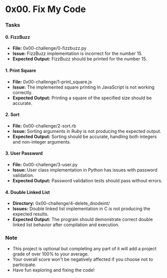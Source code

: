 # 0x00. Fix My Code

### Tasks

#### 0. FizzBuzz

- **File:** 0x00-challenge/0-fizzbuzz.py
- **Issue:** FizzBuzz implementation is incorrect for the number 15.
- **Expected Output:** FizzBuzz should be printed for the number 15.

#### 1. Print Square

- **File:** 0x00-challenge/1-print_square.js
- **Issue:** The implemented square printing in JavaScript is not working correctly.
- **Expected Output:** Printing a square of the specified size should be accurate.

#### 2. Sort

- **File:** 0x00-challenge/2-sort.rb
- **Issue:** Sorting arguments in Ruby is not producing the expected output.
- **Expected Output:** Sorting should be accurate, handling both integers and non-integer arguments.

#### 3. User Password

- **File:** 0x00-challenge/3-user.py
- **Issue:** User class implementation in Python has issues with password validation.
- **Expected Output:** Password validation tests should pass without errors.

#### 4. Double Linked List

- **Directory:** 0x00-challenge/4-delete_dnodeint/
- **Issues:** Double linked list implementation in C is not producing the expected results.
- **Expected Output:** The program should demonstrate correct double linked list behavior after compilation and execution.

### Note

- This project is optional but completing any part of it will add a project grade of over 100% to your average.
- Your overall score won't be negatively affected if you choose not to participate.
- Have fun exploring and fixing the code!
